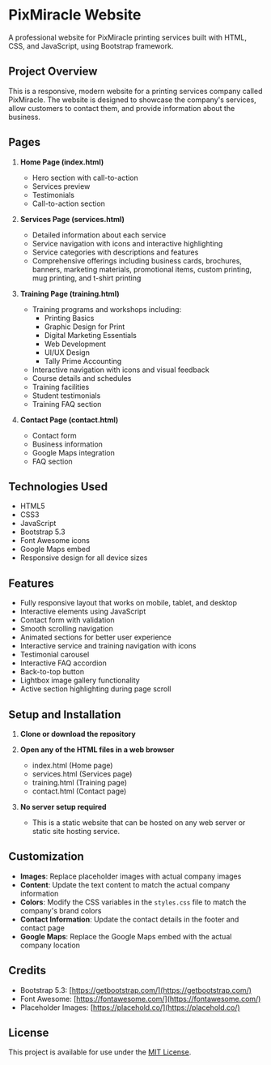 # PixMiracle Website

A professional website for PixMiracle printing services built with HTML, CSS, and JavaScript, using Bootstrap framework.

## Project Overview

This is a responsive, modern website for a printing services company called PixMiracle. The website is designed to showcase the company's services, allow customers to contact them, and provide information about the business.

## Pages

1. **Home Page (index.html)**
   - Hero section with call-to-action
   - Services preview
   - Testimonials
   - Call-to-action section

2. **Services Page (services.html)**
   - Detailed information about each service
   - Service navigation with icons and interactive highlighting
   - Service categories with descriptions and features
   - Comprehensive offerings including business cards, brochures, banners, marketing materials, promotional items, custom printing, mug printing, and t-shirt printing

3. **Training Page (training.html)**
   - Training programs and workshops including:
     - Printing Basics
     - Graphic Design for Print
     - Digital Marketing Essentials
     - Web Development
     - UI/UX Design
     - Tally Prime Accounting
   - Interactive navigation with icons and visual feedback
   - Course details and schedules
   - Training facilities
   - Student testimonials
   - Training FAQ section

4. **Contact Page (contact.html)**
   - Contact form
   - Business information
   - Google Maps integration
   - FAQ section

## Technologies Used

- HTML5
- CSS3
- JavaScript
- Bootstrap 5.3
- Font Awesome icons
- Google Maps embed
- Responsive design for all device sizes

## Features

- Fully responsive layout that works on mobile, tablet, and desktop
- Interactive elements using JavaScript
- Contact form with validation
- Smooth scrolling navigation
- Animated sections for better user experience
- Interactive service and training navigation with icons
- Testimonial carousel
- Interactive FAQ accordion
- Back-to-top button
- Lightbox image gallery functionality
- Active section highlighting during page scroll

## Setup and Installation

1. **Clone or download the repository**

2. **Open any of the HTML files in a web browser**
   - index.html (Home page)
   - services.html (Services page)
   - training.html (Training page)
   - contact.html (Contact page)

3. **No server setup required**
   - This is a static website that can be hosted on any web server or static site hosting service.

## Customization

- **Images**: Replace placeholder images with actual company images
- **Content**: Update the text content to match the actual company information
- **Colors**: Modify the CSS variables in the `styles.css` file to match the company's brand colors
- **Contact Information**: Update the contact details in the footer and contact page
- **Google Maps**: Replace the Google Maps embed with the actual company location

## Credits

- Bootstrap 5.3: [https://getbootstrap.com/](https://getbootstrap.com/)
- Font Awesome: [https://fontawesome.com/](https://fontawesome.com/)
- Placeholder Images: [https://placehold.co/](https://placehold.co/)

## License

This project is available for use under the [MIT License](LICENSE). 